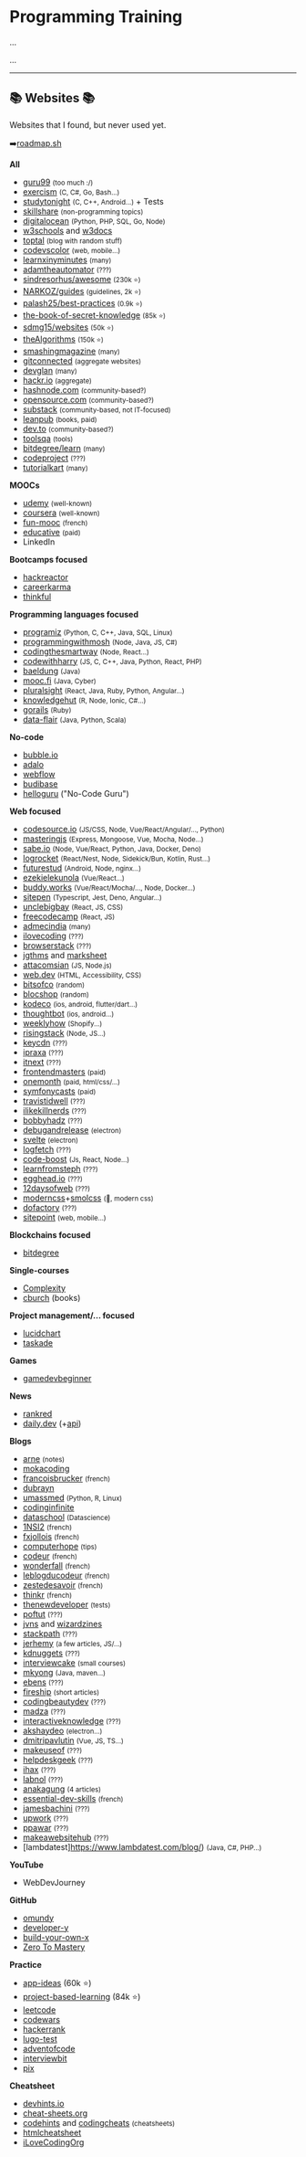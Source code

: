 # Programming Training

<div class="row row-cols-lg-2"><div>

...
</div><div>

...
</div></div>

<hr class="sep-both">

## 📚 Websites 📚

Websites that I found, but never used yet.

<div class="row row-cols-md-3"><div>

➡️[roadmap.sh](https://roadmap.sh/)

**All**

* [guru99](https://www.guru99.com/) <small>(too much :/)</small>
* [exercism](https://exercism.org/) <small>(C, C#, Go, Bash...)</small>
* [studytonight](https://www.studytonight.com/library/) <small>(C, C++, Android...)</small> + Tests
* [skillshare](https://www.skillshare.com/) <small>(non-programming topics)</small>
* [digitalocean](https://www.digitalocean.com/community) <small>(Python, PHP, SQL, Go, Node)</small>
* [w3schools](https://www.w3schools.com/default.asp) and [w3docs](https://www.w3docs.com/)
* [toptal](https://www.toptal.com/developers/blog) <small>(blog with random stuff)</small>
* [codevscolor](https://www.codevscolor.com/) <small>(web, mobile...)</small>
* [learnxinyminutes](https://learnxinyminutes.com/) <small>(many)</small>
* [adamtheautomator](https://adamtheautomator.com/tutorials/) <small>(???)</small>
* [sindresorhus/awesome](https://github.com/sindresorhus/awesome)  <small>(230k ⭐)</small>
* [NARKOZ/guides](https://github.com/NARKOZ/guides) <small>(guidelines, 2k ⭐)</small>
* [palash25/best-practices](https://github.com/palash25/best-practices-checklist) <small>(0.9k ⭐)</small>
* [the-book-of-secret-knowledge](https://github.com/trimstray/the-book-of-secret-knowledge) <small>(85k ⭐)</small>
* [sdmg15/websites](https://github.com/sdmg15/Best-websites-a-programmer-should-visit) <small>(50k ⭐)</small>
* [theAlgorithms](https://github.com/theAlgorithms) <small>(150k ⭐)</small>
* [smashingmagazine](https://www.smashingmagazine.com/) <small>(many)</small>
* [gitconnected](https://gitconnected.com/) <small>(aggregate websites)</small>
* [devglan](https://www.devglan.com/programming/programming-tutorials) <small>(many)</small>
* [hackr.io](https://hackr.io/) <small>(aggregate)</small>
* [hashnode.com](https://hashnode.com/community) <small>(community-based?)</small>
* [opensource.com](https://opensource.com/) <small>(community-based?)</small>
* [substack](https://substack.com/) <small>(community-based, not IT-focused)</small>
* [leanpub](https://leanpub.com/) <small>(books, paid)</small>
* [dev.to](https://dev.to/) <small>(community-based?)</small>
* [toolsqa](https://www.toolsqa.com/) <small>(tools)</small>
* [bitdegree/learn](https://www.bitdegree.org/learn/) <small>(many)</small>
* [codeproject](https://www.codeproject.com/) <small>(???)</small>
* [tutorialkart](https://www.tutorialkart.com/) <small>(many)</small>

**MOOCs**

* [udemy](https://www.udemy.com/) <small>(well-known)</small>
* [coursera](https://www.coursera.org/) <small>(well-known)</small>
* [fun-mooc](https://www.fun-mooc.fr/en/) <small>(french)</small>
* [educative](https://www.educative.io/) <small>(paid)</small>
* LinkedIn

**Bootcamps focused**

* [hackreactor](https://www.hackreactor.com/)
* [careerkarma](https://careerkarma.com/)
* [thinkful](https://www.thinkful.com)

**Programming languages focused**

* [programiz](https://programiz.pro/catalog) <small>(Python, C, C++, Java, SQL, Linux)</small>
* [programmingwithmosh](https://programmingwithmosh.com/) <small>(Node, Java, JS, C#)</small>
* [codingthesmartway](https://www.codingthesmartway.com/) <small>(Node, React...)</small>
* [codewithharry](https://www.codewithharry.com/) <small>(JS, C, C++, Java, Python, React, PHP)</small>
* [baeldung](https://www.baeldung.com/) <small>(Java)</small>
* [mooc.fi](https://www.mooc.fi/en/#courses) <small>(Java, Cyber)</small>
* [pluralsight](https://www.pluralsight.com/blog) <small>(React, Java, Ruby, Python, Angular...)</small>
* [knowledgehut](https://www.knowledgehut.com/tutorials) <small>(R, Node, Ionic, C#...)</small>
* [gorails](https://gorails.com/) <small>(Ruby)</small>
* [data-flair](https://data-flair.training/) <small>(Java, Python, Scala)</small>

**No-code**

* [bubble.io](https://bubble.io/)
* [adalo](https://www.adalo.com/)
* [webflow](https://webflow.com/)
* [budibase](https://budibase.com/)
* [helloguru](https://hub.helloguru.io/) ("No-Code Guru")

</div><div>

**Web focused**

* [codesource.io](https://codesource.io/) <small>(JS/CSS, Node, Vue/React/Angular/..., Python)</small>
* [masteringjs](https://masteringjs.io/) <small>(Express, Mongoose, Vue, Mocha, Node...)</small>
* [sabe.io](https://sabe.io/) <small>(Node, Vue/React, Python, Java, Docker, Deno)</small>
* [logrocket](https://blog.logrocket.com/) <small>(React/Nest, Node, Sidekick/Bun, Kotlin, Rust...)</small>
* [futurestud](https://futurestud.io/) <small>(Android, Node, nginx...)</small>
* [ezekielekunola](https://www.blog.ezekielekunola.com/) <small>(Vue/React...)</small>
* [buddy.works](https://buddy.works/tutorials) <small>(Vue/React/Mocha/..., Node, Docker...)</small>
* [sitepen](https://www.sitepen.com/blog) <small>(Typescript, Jest, Deno, Angular...)</small>
* [unclebigbay](https://unclebigbay.com/) <small>(React, JS, CSS)</small>
* [freecodecamp](https://www.freecodecamp.org/news) <small>(React, JS)</small>
* [admecindia](https://www.admecindia.co.in/category/web-development/)  <small>(many)</small>
* [ilovecoding](https://ilovecoding.org/) <small>(???)</small>
* [browserstack](https://www.browserstack.com/guide/category/tutorials) <small>(???)</small>
* [jgthms](https://jgthms.com/) and [marksheet](https://marksheet.io/)
* [attacomsian](https://attacomsian.com/blog) <small>(JS, Node.js)</small>
* [web.dev](https://web.dev/) <small>(HTML, Accessibility, CSS)</small>
* [bitsofco](https://bitsofco.de/) <small>(random)</small>
* [blocshop](https://www.blocshop.io/blog) <small>(random)</small>
* [kodeco](https://www.kodeco.com/library) <small>(ios, android, flutter/dart...)</small>
* [thoughtbot](https://thoughtbot.com/blog) <small>(ios, android...)</small>
* [weeklyhow](https://weeklyhow.com/blog/) <small>(Shopify...)</small>
* [risingstack](https://blog.risingstack.com/) <small>(Node, JS...)</small>
* [keycdn](https://www.keycdn.com/support/tutorials) <small>(???)</small>
* [ipraxa](https://www.ipraxa.com/blog/) <small>(???)</small>
* [itnext](https://itnext.io/) <small>(???)</small>
* [frontendmasters](https://frontendmasters.com/) <small>(paid)</small>
* [onemonth](https://onemonth.com/) <small>(paid, html/css/...)</small>
* [symfonycasts](https://symfonycasts.com/) <small>(paid)</small>
* [travistidwell](https://travistidwell.com/) <small>(???)</small>
* [ilikekillnerds](https://ilikekillnerds.com/) <small>(???)</small>
* [bobbyhadz](https://bobbyhadz.com/) <small>(???)</small>
* [debugandrelease](https://www.debugandrelease.com/) <small>(electron)</small>
* [svelte](https://github.com/sveltejs/svelte) <small>(electron)</small>
* [logfetch](https://logfetch.com/) <small>(???)</small>
* [code-boost](https://www.code-boost.com/) <small>(Js, React, Node...)</small>
* [learnfromsteph](https://learnfromsteph.dev/) <small>(???)</small>
* [egghead.io](https://egghead.io/) <small>(???)</small>
* [12daysofweb](https://12daysofweb.dev/) <small>(???)</small>
* [moderncss](https://moderncss.dev/)+[smolcss](https://smolcss.dev/) <small>(👻, modern css)</small>
* [dofactory](https://www.dofactory.com/) <small>(???)</small>
* [sitepoint](https://www.sitepoint.com/) <small>(web, mobile...)</small>

**Blockchains focused**

* [bitdegree](https://www.bitdegree.org/)

**Single-courses**

* [Complexity](https://math.ryerson.ca/~danziger/professor/MTH108/Handouts/gauss-complexity.pdf)
* [cburch](http://www.cburch.com/books/) (books)

**Project management/... focused**

* [lucidchart](https://www.lucidchart.com/blog/)
* [taskade](https://www.taskade.com/blog/)

**Games**

* [gamedevbeginner](https://gamedevbeginner.com/)

**News**

* [rankred](https://www.rankred.com/)
* [daily.dev](https://daily.dev/) (+[api](https://api.daily.dev/get?r=xxxx))
</div><div>

**Blogs**

* [arne](https://notes.arne.me/about-these-notes/) <small>(notes)</small>
* [mokacoding](https://mokacoding.com/)
* [francoisbrucker](https://francoisbrucker.github.io/cours_informatique/) <small>(french)</small>
* [dubrayn](https://dubrayn.github.io/#1)
* [umassmed](https://bootstrappers.umassmed.edu/bootstrappers-courses/index.html) <small>(Python, R, Linux)</small>
* [codinginfinite](https://codinginfinite.com/)
* [dataschool](https://www.dataschool.io/) <small>(Datascience)</small>
* [1NSI2](https://padlet.com/sophie_martinez/1NSI2) <small>(french)</small>
* [fxjollois](https://fxjollois.github.io/) <small>(french)</small>
* [computerhope](https://www.computerhope.com/tips/) <small>(tips)</small>
* [codeur](https://www.codeur.com/blog/) <small>(french)</small>
* [wonderfall](https://wonderfall.space/) <small>(french)</small>
* [leblogducodeur](https://web.archive.org/web/20220819200109/https://leblogducodeur.fr/) <small>(french)</small>
* [zestedesavoir](https://zestedesavoir.com/bibliotheque/informatique/) <small>(french)</small>
* [thinkr](https://thinkr.fr/abcdr/tous-les-scripts/) <small>(french)</small>
* [thenewdeveloper](https://thenewdeveloper.substack.com/) <small>(tests)</small>
* [poftut](https://www.poftut.com/) <small>(???)</small>
* [jvns](https://jvns.ca/) and [wizardzines](https://wizardzines.com/)
* [stackpath](https://www.stackpath.com/blog) <small>(???)</small>
* [jerhemy](https://jerhemy.com/) <small>(a few articles, JS/...)</small>
* [kdnuggets](https://www.kdnuggets.com/tag/programming) <small>(???)</small>
* [interviewcake](https://www.interviewcake.com/) <small>(small courses)</small>
* [mkyong](https://mkyong.com/) <small>(Java, maven...)</small>
* [ebens](https://ebens.me/blog) <small>(???)</small>
* [fireship](https://fireship.io/) <small>(short articles)</small>
* [codingbeautydev](https://codingbeautydev.com/) <small>(???)</small>
* [madza](https://madza.hashnode.dev/) <small>(???)</small>
* [interactiveknowledge](https://interactiveknowledge.com/insights) <small>(???)</small>
* [akshaydeo](https://www.akshaydeo.com/) <small>(electron...)</small>
* [dmitripavlutin](https://dmitripavlutin.com/) <small>(Vue, JS, TS...)</small>
* [makeuseof](https://www.makeuseof.com/) <small>(???)</small>
* [helpdeskgeek](https://helpdeskgeek.com/) <small>(???)</small>
* [ihax](https://ihax.io/) <small>(???)</small>
* [labnol](https://www.labnol.org/) <small>(???)</small>
* [anakagung](https://anakagung.com/blog/) <small>(4 articles)</small>
* [essential-dev-skills](https://essential-dev-skills.com/) <small>(french)</small>
* [jamesbachini](https://jamesbachini.com/) <small>(???)</small>
* [upwork](https://www.upwork.com/resources/) <small>(???)</small>
* [ppawar](https://ppawar.github.io/) <small>(???)</small>
* [makeawebsitehub](https://makeawebsitehub.com/blog/) <small>(???)</small>
* [lambdatest]https://www.lambdatest.com/blog/) <small>(Java, C#, PHP...)</small>

**YouTube**

* WebDevJourney

**GitHub**

* [omundy](https://github.com/omundy)
* [developer-y](https://github.com/Developer-Y/cs-video-courses)
* [build-your-own-x](https://github.com/codecrafters-io/build-your-own-x)
* [Zero To Mastery](https://github.com/zero-to-mastery)

**Practice**

* [app-ideas](https://github.com/florinpop17/app-ideas) (60k ⭐)
* [project-based-learning](https://github.com/practical-tutorials/project-based-learning) (84k ⭐)
* [leetcode](https://leetcode.com/)
* [codewars](https://www.codewars.com/)
* [hackerrank](https://www.hackerrank.com/)
* [lugo-test](https://www.lugo-test.com/)
* [adventofcode](https://adventofcode.com/)
* [interviewbit](https://www.interviewbit.com/)
* [pix](https://pix.fr/)

**Cheatsheet**

* [devhints.io](https://devhints.io/)
* [cheat-sheets.org](http://www.cheat-sheets.org/)
* [codehints](https://codehints.io/) and [codingcheats](https://codingcheats.io/) <small>(cheatsheets)</small>
* [htmlcheatsheet](https://htmlcheatsheet.com/)
* [iLoveCodingOrg](https://github.com/iLoveCodingOrg)
</div></div>